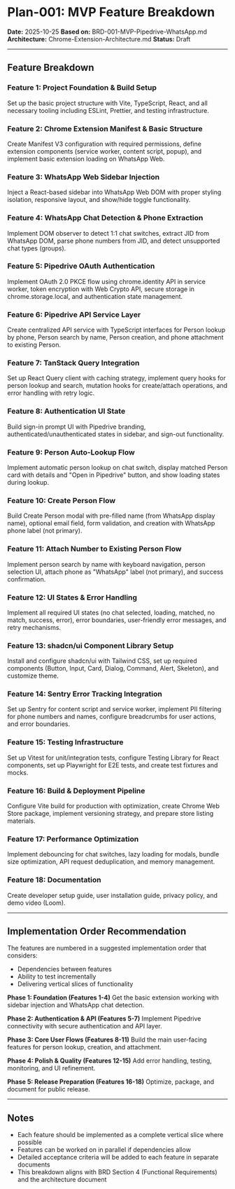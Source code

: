 # Plan-001: MVP Feature Breakdown

**Date:** 2025-10-25
**Based on:** BRD-001-MVP-Pipedrive-WhatsApp.md
**Architecture:** Chrome-Extension-Architecture.md
**Status:** Draft

---

## Feature Breakdown

### Feature 1: Project Foundation & Build Setup
Set up the basic project structure with Vite, TypeScript, React, and all necessary tooling including ESLint, Prettier, and testing infrastructure.

### Feature 2: Chrome Extension Manifest & Basic Structure
Create Manifest V3 configuration with required permissions, define extension components (service worker, content script, popup), and implement basic extension loading on WhatsApp Web.

### Feature 3: WhatsApp Web Sidebar Injection
Inject a React-based sidebar into WhatsApp Web DOM with proper styling isolation, responsive layout, and show/hide toggle functionality.

### Feature 4: WhatsApp Chat Detection & Phone Extraction
Implement DOM observer to detect 1:1 chat switches, extract JID from WhatsApp DOM, parse phone numbers from JID, and detect unsupported chat types (groups).

### Feature 5: Pipedrive OAuth Authentication
Implement OAuth 2.0 PKCE flow using chrome.identity API in service worker, token encryption with Web Crypto API, secure storage in chrome.storage.local, and authentication state management.

### Feature 6: Pipedrive API Service Layer
Create centralized API service with TypeScript interfaces for Person lookup by phone, Person search by name, Person creation, and phone attachment to existing Person.

### Feature 7: TanStack Query Integration
Set up React Query client with caching strategy, implement query hooks for person lookup and search, mutation hooks for create/attach operations, and error handling with retry logic.

### Feature 8: Authentication UI State
Build sign-in prompt UI with Pipedrive branding, authenticated/unauthenticated states in sidebar, and sign-out functionality.

### Feature 9: Person Auto-Lookup Flow
Implement automatic person lookup on chat switch, display matched Person card with details and "Open in Pipedrive" button, and show loading states during lookup.

### Feature 10: Create Person Flow
Build Create Person modal with pre-filled name (from WhatsApp display name), optional email field, form validation, and creation with WhatsApp phone label (not primary).

### Feature 11: Attach Number to Existing Person Flow
Implement person search by name with keyboard navigation, person selection UI, attach phone as "WhatsApp" label (not primary), and success confirmation.

### Feature 12: UI States & Error Handling
Implement all required UI states (no chat selected, loading, matched, no match, success, error), error boundaries, user-friendly error messages, and retry mechanisms.

### Feature 13: shadcn/ui Component Library Setup
Install and configure shadcn/ui with Tailwind CSS, set up required components (Button, Input, Card, Dialog, Command, Alert, Skeleton), and customize theme.

### Feature 14: Sentry Error Tracking Integration
Set up Sentry for content script and service worker, implement PII filtering for phone numbers and names, configure breadcrumbs for user actions, and error boundaries.

### Feature 15: Testing Infrastructure
Set up Vitest for unit/integration tests, configure Testing Library for React components, set up Playwright for E2E tests, and create test fixtures and mocks.

### Feature 16: Build & Deployment Pipeline
Configure Vite build for production with optimization, create Chrome Web Store package, implement versioning strategy, and prepare store listing materials.

### Feature 17: Performance Optimization
Implement debouncing for chat switches, lazy loading for modals, bundle size optimization, API request deduplication, and memory management.

### Feature 18: Documentation
Create developer setup guide, user installation guide, privacy policy, and demo video (Loom).

---

## Implementation Order Recommendation

The features are numbered in a suggested implementation order that considers:
- Dependencies between features
- Ability to test incrementally
- Delivering vertical slices of functionality

**Phase 1: Foundation (Features 1-4)**
Get the basic extension working with sidebar injection and WhatsApp chat detection.

**Phase 2: Authentication & API (Features 5-7)**
Implement Pipedrive connectivity with secure authentication and API layer.

**Phase 3: Core User Flows (Features 8-11)**
Build the main user-facing features for person lookup, creation, and attachment.

**Phase 4: Polish & Quality (Features 12-15)**
Add error handling, testing, monitoring, and UI refinement.

**Phase 5: Release Preparation (Features 16-18)**
Optimize, package, and document for public release.

---

## Notes

- Each feature should be implemented as a complete vertical slice where possible
- Features can be worked on in parallel if dependencies allow
- Detailed acceptance criteria will be added to each feature in separate documents
- This breakdown aligns with BRD Section 4 (Functional Requirements) and the architecture document
